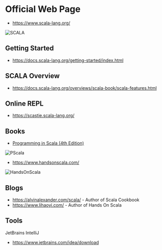 # Official Web Page

* https://www.scala-lang.org/

![SCALA](https://www.scala-lang.org/resources/img/frontpage/scala-spiral.png)

## Getting Started

* https://docs.scala-lang.org/getting-started/index.html


## SCALA Overview
* https://docs.scala-lang.org/overviews/scala-book/scala-features.html

## Online REPL

* https://scastie.scala-lang.org/


## Books

* [Programming in Scala (4th Edition)](https://www.amazon.com/Programming-Scala-Martin-Odersky/dp/098153161X)

![PScala](https://images-na.ssl-images-amazon.com/images/I/415cpVSxVmL._SX377_BO1,204,203,200_.jpg)

* https://www.handsonscala.com/

![HandsOnScala](https://www.handsonscala.com/Mockup.png)

## Blogs
* https://alvinalexander.com/scala/ - Author of Scala Cookbook
* https://www.lihaoyi.com/ - Author of Hands On Scala


## Tools

JetBrains IntelliJ
* https://www.jetbrains.com/idea/download

